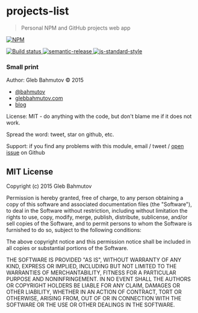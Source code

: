 # projects-list

> Personal NPM and GitHub projects web app

[![NPM][list-of-projects-icon] ][list-of-projects-url]

[![Build status][list-of-projects-ci-image] ][list-of-projects-ci-url]
[![semantic-release][semantic-image] ][semantic-url]
[![js-standard-style](https://img.shields.io/badge/code%20style-standard-brightgreen.svg)](http://standardjs.com/)

### Small print

Author: Gleb Bahmutov &copy; 2015

* [@bahmutov](https://twitter.com/bahmutov)
* [glebbahmutov.com](http://glebbahmutov.com)
* [blog](http://glebbahmutov.com/blog/)

License: MIT - do anything with the code, but don't blame me if it does not work.

Spread the word: tweet, star on github, etc.

Support: if you find any problems with this module, email / tweet /
[open issue](https://github.com/bahmutov/list-of-projects/issues) on Github

## MIT License

Copyright (c) 2015 Gleb Bahmutov

Permission is hereby granted, free of charge, to any person
obtaining a copy of this software and associated documentation
files (the "Software"), to deal in the Software without
restriction, including without limitation the rights to use,
copy, modify, merge, publish, distribute, sublicense, and/or sell
copies of the Software, and to permit persons to whom the
Software is furnished to do so, subject to the following
conditions:

The above copyright notice and this permission notice shall be
included in all copies or substantial portions of the Software.

THE SOFTWARE IS PROVIDED "AS IS", WITHOUT WARRANTY OF ANY KIND,
EXPRESS OR IMPLIED, INCLUDING BUT NOT LIMITED TO THE WARRANTIES
OF MERCHANTABILITY, FITNESS FOR A PARTICULAR PURPOSE AND
NONINFRINGEMENT. IN NO EVENT SHALL THE AUTHORS OR COPYRIGHT
HOLDERS BE LIABLE FOR ANY CLAIM, DAMAGES OR OTHER LIABILITY,
WHETHER IN AN ACTION OF CONTRACT, TORT OR OTHERWISE, ARISING
FROM, OUT OF OR IN CONNECTION WITH THE SOFTWARE OR THE USE OR
OTHER DEALINGS IN THE SOFTWARE.

[list-of-projects-icon]: https://nodei.co/npm/list-of-projects.png?downloads=true
[list-of-projects-url]: https://npmjs.org/package/list-of-projects
[list-of-projects-ci-image]: https://travis-ci.org/bahmutov/list-of-projects.png?branch=master
[list-of-projects-ci-url]: https://travis-ci.org/bahmutov/list-of-projects
[list-of-projects-dependencies-image]: https://david-dm.org/bahmutov/list-of-projects.png
[list-of-projects-dependencies-url]: https://david-dm.org/bahmutov/list-of-projects
[list-of-projects-devdependencies-image]: https://david-dm.org/bahmutov/list-of-projects/dev-status.png
[list-of-projects-devdependencies-url]: https://david-dm.org/bahmutov/list-of-projects#info=devDependencies
[semantic-image]: https://img.shields.io/badge/%20%20%F0%9F%93%A6%F0%9F%9A%80-semantic--release-e10079.svg
[semantic-url]: https://github.com/semantic-release/semantic-release

